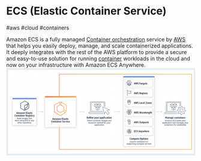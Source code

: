 # ECS (Elastic Container Service)
#aws #cloud #containers 

Amazon ECS is a fully managed [Container orchestration](Container%20orchestration) service by [AWS](Cloud%20Computing/AWS/AWS.md) that helps you easily deploy, manage, and scale containerized applications. It deeply integrates with the rest of the AWS platform to provide a secure and easy-to-use solution for running [container](container) workloads in the cloud and now on your infrastructure with Amazon ECS Anywhere.
![Pasted image 20230103141505](Attachments/Pasted%20image%2020230103141505.png)